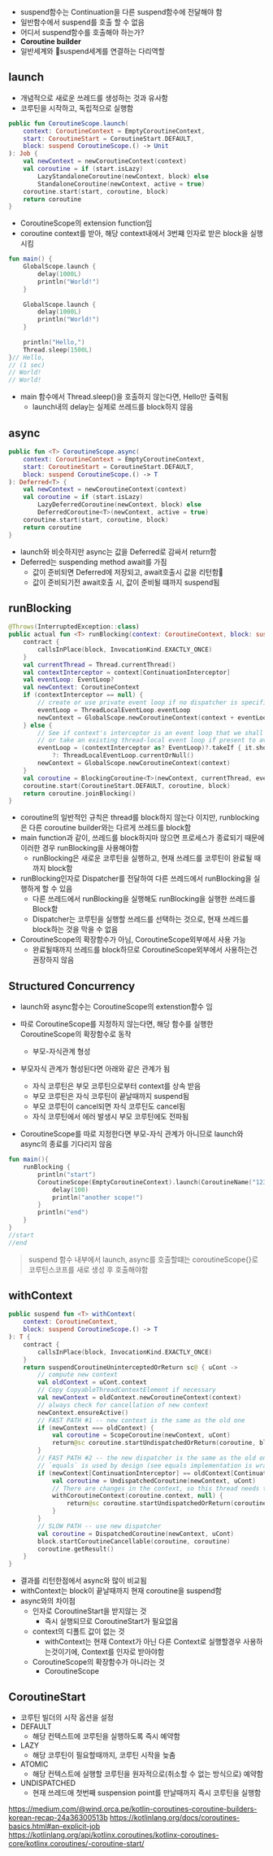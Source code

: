 - suspend함수는 Continuation을 다른 suspend함수에 전달해야 함
- 일반함수에서 suspend를 호출 할 수 없음
- 어디서 suspend함수를 호출해야 하는가?
- **Coroutine builder**
- 일반세계와 suspend세계를 연결하는 다리역할

## launch
- 개념적으로 새로운 쓰레드를 생성하는 것과 유사함
- 코루틴을 시작하고, 독립적으로 실행함
```kotlin
public fun CoroutineScope.launch(  
    context: CoroutineContext = EmptyCoroutineContext,  
    start: CoroutineStart = CoroutineStart.DEFAULT,  
    block: suspend CoroutineScope.() -> Unit  
): Job {  
    val newContext = newCoroutineContext(context)  
    val coroutine = if (start.isLazy)  
        LazyStandaloneCoroutine(newContext, block) else  
        StandaloneCoroutine(newContext, active = true)  
    coroutine.start(start, coroutine, block)  
    return coroutine  
}
```
- CoroutineScope의 extension function임
- coroutine context를 받아, 해당 context내에서 3번쨰 인자로 받은 block을 실행시킴

```kotlin
fun main() {  
    GlobalScope.launch {  
        delay(1000L)  
        println("World!")  
    }  
      
    GlobalScope.launch {  
        delay(1000L)  
        println("World!")  
    }
  
    println("Hello,")  
    Thread.sleep(1500L)  
}// Hello,  
// (1 sec)  
// World!  
// World!  
```
- main 함수에서 Thread.sleep()을 호출하지 않는다면, Hello만 출력됨
	- launch내의 delay는 실제로 쓰레드를 block하지 않음

## async
```kotlin
public fun <T> CoroutineScope.async(  
    context: CoroutineContext = EmptyCoroutineContext,  
    start: CoroutineStart = CoroutineStart.DEFAULT,  
    block: suspend CoroutineScope.() -> T  
): Deferred<T> {  
    val newContext = newCoroutineContext(context)  
    val coroutine = if (start.isLazy)  
        LazyDeferredCoroutine(newContext, block) else  
        DeferredCoroutine<T>(newContext, active = true)  
    coroutine.start(start, coroutine, block)  
    return coroutine  
}
```
- launch와 비슷하지만 async는 값을 Deferred로 감싸서 return함
- Deferred는 suspending method await를 가짐
	- 값이 준비되면 Deferred에 저장되고, await호출시 값을 리턴함
	- 값이 준비되기전 await호출 시, 값이 준비될 떄까지 suspend됨

## runBlocking
```kotlin
@Throws(InterruptedException::class)  
public actual fun <T> runBlocking(context: CoroutineContext, block: suspend CoroutineScope.() -> T): T {  
    contract {  
        callsInPlace(block, InvocationKind.EXACTLY_ONCE)  
    }  
    val currentThread = Thread.currentThread()  
    val contextInterceptor = context[ContinuationInterceptor]  
    val eventLoop: EventLoop?  
    val newContext: CoroutineContext  
    if (contextInterceptor == null) {  
        // create or use private event loop if no dispatcher is specified  
        eventLoop = ThreadLocalEventLoop.eventLoop  
        newContext = GlobalScope.newCoroutineContext(context + eventLoop)  
    } else {  
        // See if context's interceptor is an event loop that we shall use (to support TestContext)  
        // or take an existing thread-local event loop if present to avoid blocking it (but don't create one)        
        eventLoop = (contextInterceptor as? EventLoop)?.takeIf { it.shouldBeProcessedFromContext() }  
            ?: ThreadLocalEventLoop.currentOrNull()  
        newContext = GlobalScope.newCoroutineContext(context)  
    }  
    val coroutine = BlockingCoroutine<T>(newContext, currentThread, eventLoop)  
    coroutine.start(CoroutineStart.DEFAULT, coroutine, block)  
    return coroutine.joinBlocking()  
}
```
- coroutine의 일반적인 규칙은 thread를 block하지 않는다 이지만, runblocking은 다른 coroutine builder와는 다르게 쓰레드를 block함
- main function과 같이, 쓰레드를 block하지마 않으면 프로세스가 종료되기 때문에 이러한 경우 runBlocking을 사용해야함
	- runBlocking은 새로운 코루틴을 실행하고, 현재 쓰레드를 코루틴이 완료될 때 까지 block함
- runBlocking인자로 Dispatcher를 전달하여 다른 쓰레드에서 runBlocking을 실행하게 할 수 있음
	- 다른 쓰레드에서 runBlocking을 실행해도 runBlocking을 실행한 쓰레드를 Block함
	- Dispatcher는 코루틴을 실행할 쓰레드를 선택하는 것으로, 현재 쓰레드를 block하는 것을 막을 수 없음
- CoroutineScope의 확장함수가 아님, CoroutineScope외부에서 사용 가능
	- 완료될때까지 쓰레드를 block하므로 CoroutineScope외부에서 사용하는건 권장하지 않음

## Structured Concurrency
- launch와 async함수는 CoroutineScope의 extenstion함수 임
- 따로 CoroutineScope를 지정하지 않는다면, 해당 함수를 실행한 CoroutineScope의 확장함수로 동작
	- 부모-자식관계 형성
- 부모자식 관계가 형성된다면 아래와 같은 관계가 됨
	- 자식 코루틴은 부모 코루틴으로부터 context를 상속 받음
	- 부모 코루틴은 자식 코루틴이 끝날때까지 suspend됨
	- 부모 코루틴이 cancel되면 자식 코루틴도 cancel됨
	- 자식 코루틴에서 에러 발생시 부모 코루틴에도 전파됨

- CoroutineScope를 따로 지정한다면 부모-자식 관계가 아니므로 launch와 async의 종료를 기다리지 않음
```kotlin
fun main(){  
    runBlocking {  
        println("start")  
        CoroutineScope(EmptyCoroutineContext).launch(CoroutineName("123")) {  
            delay(100)  
            println("another scope!")  
        }  
        println("end")  
    }  
}
//start  
//end
```

> suspend 함수 내부에서 launch, async를 호출할떄는 coroutineScope{}로 코루틴스코프를 새로 생성 후 호출해야함
## withContext

```kotlin
public suspend fun <T> withContext(  
    context: CoroutineContext,  
    block: suspend CoroutineScope.() -> T  
): T {  
    contract {  
        callsInPlace(block, InvocationKind.EXACTLY_ONCE)  
    }  
    return suspendCoroutineUninterceptedOrReturn sc@ { uCont ->  
        // compute new context  
        val oldContext = uCont.context  
        // Copy CopyableThreadContextElement if necessary  
        val newContext = oldContext.newCoroutineContext(context)  
        // always check for cancellation of new context  
        newContext.ensureActive()  
        // FAST PATH #1 -- new context is the same as the old one  
        if (newContext === oldContext) {  
            val coroutine = ScopeCoroutine(newContext, uCont)  
            return@sc coroutine.startUndispatchedOrReturn(coroutine, block)  
        }  
        // FAST PATH #2 -- the new dispatcher is the same as the old one (something else changed)  
        // `equals` is used by design (see equals implementation is wrapper context like ExecutorCoroutineDispatcher)        
        if (newContext[ContinuationInterceptor] == oldContext[ContinuationInterceptor]) {  
            val coroutine = UndispatchedCoroutine(newContext, uCont)  
            // There are changes in the context, so this thread needs to be updated  
            withCoroutineContext(coroutine.context, null) {  
                return@sc coroutine.startUndispatchedOrReturn(coroutine, block)  
            }  
        }  
        // SLOW PATH -- use new dispatcher  
        val coroutine = DispatchedCoroutine(newContext, uCont)  
        block.startCoroutineCancellable(coroutine, coroutine)  
        coroutine.getResult()  
    }  
}
```

- 결과를 리턴한점에서 async와 많이 비교됨
- withContext는 block이 끝날때까지 현재 coroutine을 suspend함
- async와의 차이점
	- 인자로 CoroutineStart을 받지않는 것
		- 즉시 실행되므로 CoroutineStart가 필요없음
	- context의 디폴트 값이 없는 것
		- withContext는 현재 Context가 아닌 다른 Context로 실행할경우 사용하는것이기에, Context를 인자로 받아야함
	- CoroutineScope의 확장함수가 아니라는 것
		- CoroutineScope
## CoroutineStart
- 코루틴 빌더의 시작 옵션을 설정
- DEFAULT 
	- 해당 컨텍스트에 코루틴을 실행하도록 즉시 예약함
- LAZY
	- 해당 코루틴이 필요할때까지, 코루틴 시작을 늦춤
- ATOMIC 
	- 해당 컨텍스트에 실행할 코루틴을 원자적으로(취소할 수 없는 방식으로) 예약함
- UNDISPATCHED
	- 현재 쓰레드애 첫번째 suspension point를 만날때까지 즉시 코루틴을 실행함

https://medium.com/@wind.orca.pe/kotlin-coroutines-coroutine-builders-korean-recap-24a36300513b
https://kotlinlang.org/docs/coroutines-basics.html#an-explicit-job
https://kotlinlang.org/api/kotlinx.coroutines/kotlinx-coroutines-core/kotlinx.coroutines/-coroutine-start/